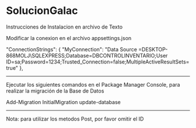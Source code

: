 # SolucionGalac
Instrucciones de Instalacion en archivo de Texto

Modificar la conexion en el archivo appsettings.json

"ConnectionStrings": {
        "MyConnection": "Data Source =DESKTOP-868MOLJ\\SQLEXPRESS;Database=DBCONTROLINVENTARIO;User ID=sa;Password=1234;Trusted_Connection=false;MultipleActiveResultSets=true"
        },

---------------------------------------------------


Ejecutar los siguientes comandos en el Package Manager Console, para realizar
la migración de la Base de Datos

Add-Migration InitialMigration
update-database


--------------------------------------------------
Nota: para utilizar los metodos Post, por favor omitir el ID
